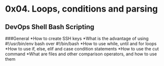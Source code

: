# 0x04. Loops, conditions and parsing
## DevOps Shell Bash Scripting
###General
*How to create SSH keys
*What is the advantage of using #!/usr/bin/env bash over #!/bin/bash
*How to use while, until and for loops
*How to use if, else, elif and case condition statements
*How to use the cut command
*What are files and other comparison operators, and how to use them
